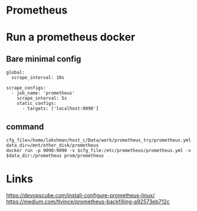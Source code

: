 # Prometheus

# Run a prometheus docker

## Bare minimal config

```
global:
  scrape_interval: 10s

scrape_configs:
  - job_name: 'prometheus'
    scrape_interval: 5s
    static_configs:
      - targets: ['localhost:9090']
```

## command

```
cfg_file=/home/lakshman/host_c/Data/work/prometheus_try/prometheus.yml
data_dir=/mnt/other_disk/prometheus
docker run -p 9090:9090 -v $cfg_file:/etc/prometheus/prometheus.yml -v $data_dir:/prometheus prom/prometheus

```



# Links

https://devopscube.com/install-configure-prometheus-linux/
https://medium.com/tlvince/prometheus-backfilling-a92573eb712c
